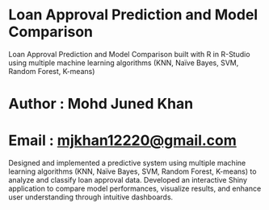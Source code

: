 # Loan Approval Prediction and Model Comparison 
Loan Approval Prediction and Model Comparison built with R in R-Studio using multiple machine learning algorithms (KNN, Naïve Bayes, SVM, Random Forest, K-means)

# Author : Mohd Juned Khan

# Email : mjkhan12220@gmail.com

Designed and implemented a predictive system using multiple machine learning algorithms (KNN, Naïve Bayes, SVM, Random Forest, K-means) to analyze and classify loan approval data.
Developed an interactive Shiny application to compare model performances, visualize results, and enhance user understanding through intuitive dashboards.
